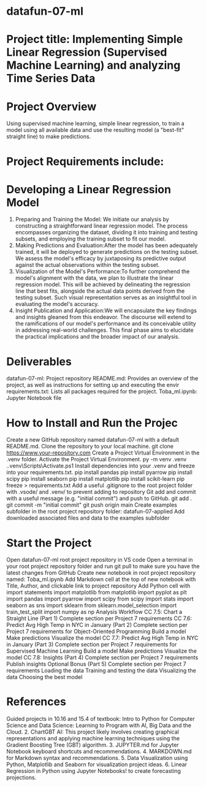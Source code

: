 # datafun-07-ml 
# Project title: Implementing Simple Linear Regression (Supervised Machine Learning) and analyzing Time Series Data
# Project Overview
Using supervised machine learning, simple linear regression, to train a model using all available data and use the resulting model (a "best-fit" straight line) to make predictions.
# Project Requirements include:
# Developing a Linear Regression Model
1. Preparing and Training the Model: We initiate our analysis by constructing a straightforward linear regression model. The process encompasses organizing the dataset, dividing it into training and testing subsets, and employing the training subset to fit our model.
2. Making Predictions and Evaluation:After the model has been adequately trained, it will be deployed to generate predictions on the testing subset. We assess the model's efficacy by juxtaposing its predictive output against the actual observations within the testing subset.
3. Visualization of the Model's Performance:To further comprehend the model's alignment with the data, we plan to illustrate the linear regression model. This will be achieved by delineating the regression line that best fits, alongside the actual data points derived from the testing subset. Such visual representation serves as an insightful tool in evaluating the model's accuracy.
4. Insight Publication and Application:We will encapsulate the key findings and insights gleaned from this endeavor. The discourse will extend to the ramifications of our model's performance and its conceivable utility in addressing real-world challenges. This final phase aims to elucidate the practical implications and the broader impact of our analysis.

# Deliverables
datafun-07-ml: Project repository
README.md: Provides an overview of the project, as well as instructions for setting up and executing the envir
requirements.txt: Lists all packages required for the project.
Toba_ml.ipynb: Jupyter Notebook file

# How to Install and Run the Projec
Create a new GitHub repository named datafun-07-ml with a default README.md.
Clone the repository to your local machine.
git clone https://www.your-repository.com
Create a Project Virtual Environment in the .venv folder.
Activate the Project Virtual Environment.
py -m venv .venv
.\.venv\Scripts\Activate.ps1
Install dependencies into your .venv and freeze into your requirements.txt.
pip install pandas
pip install pyarrow
pip install scipy
pip install seaborn
pip install matplotlib
pip install scikit-learn
pip freeze > requirements.txt
Add a useful .gitignore to the root project folder with .vsode/ and .venv/ to prevent adding to repository
Git add and commit with a useful message (e.g. "initial commit") and push to GitHub.
git add .
git commit -m "initial commit"
git push origin main
Create examples subfolder in the root project repository folder: datafun-07-applied
Add downloaded associated files and data to the examples subfolder
# Start the Project
Open datafun-07-ml root project repository in VS code
Open a terminal in your root project repository folder and run git pull to make sure you have the latest changes from GitHub
Create new notebook in root project repository named: Toba_ml.ipynb
Add Markdown cell at the top of new notebook with Title, Author, and clickable link to project repository
Add Python cell with import statements
import matplotlib
from matplotlib import pyplot as plt
import pandas
import pyarrow
import scipy
from scipy import stats
import seaborn as sns
import sklearn
from sklearn.model_selection import train_test_split
import numpy as np
Analysis Workflow
CC 7.5: Chart a Straight Line (Part 1)
Complete section per Project 7 requirements
CC 7.6: Predict Avg High Temp in NYC in January (Part 2)
Complete section per Project 7 requirements for Object-Oriented Programming
Build a model
Make predictions
Visualize the model
CC 7.7: Predict Avg High Temp in NYC in January (Part 3)
Complete section per Project 7 requirements for Supervised Machine Learning
Build a model
Make predictions
Visualize the model
CC 7.8: Insights (Part 4)
Complete section per Project 7 requirements
Publish insights
Optional Bonus (Part 5)
Complete section per Project 7 requirements
Loading the data
Training and testing the data
Visualizing the data
Choosing the best model 


# References
Guided projects in 10.16 and 15.4 of textbook: Intro to Python for Computer Science and Data Science: Learning to Program with AI, Big Data and the Cloud.
2. ChartGBT AI: This project likely involves creating graphical representations and applying machine learning techniques using the Gradient Boosting Tree (GBT) algorithm.
3. JUPYTER.md for Jupyter Notebook keyboard shortcuts and recommendations.
4. MARKDOWN.md for Markdown syntax and recommendations.
5. Data Visualization using Python, Matplotlib and Seaborn for visualization project ideas.
6. Linear Regression in Python using Jupyter Notebooks! to create forecasting projections.
